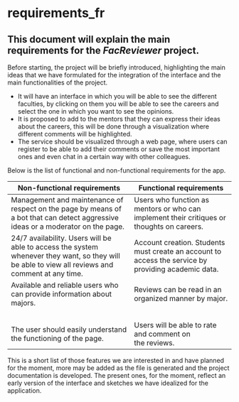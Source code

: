 
# requirements_fr
## This document will explain the main requirements for the *FacReviewer* project.


Before starting, the project will be briefly introduced, highlighting the main ideas that we have formulated for the integration of the interface and the main functionalities of the project.

 - It will have an interface in which you will be able to see the different faculties, by clicking on them you will be able to see the careers and select the one in which you want to see the opinions.
 - It is proposed to add to the mentors that they can express their ideas about the careers, this will be done through a visualization where different comments will be highlighted.
 - The service should be visualized through a web page, where users can register to be able to add their comments or save the most important ones and even chat in a certain way with other colleagues.
 
 Below is the list of functional and non-functional requirements for the app.
 
| Non-functional requirements | Functional requirements |
|--|--|
| Management and maintenance of respect on the page by means of a bot that can detect aggressive ideas or a moderator on the page. | Users who function as mentors or who can implement their critiques or thoughts on careers.|
| 24/7 availability. Users will be able to access the system whenever they want, so they will be able to view all reviews and comment at any time. |Account creation. Students must create an account to access the service by providing academic data. |
| Available and reliable users who can provide information about majors. |Reviews can be read in an organized manner by major. |
|  | |
|  | |
|  | |
|  | |
|The user should easily understand the functioning of the page.  |Users will be able to rate and comment on the reviews. |

This is a short list of those features we are interested in and have planned for the moment, more may be added as the file is generated and the project documentation is developed. The present ones, for the moment, reflect an early version of the interface and sketches we have idealized for the application.